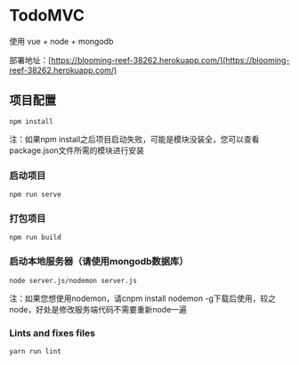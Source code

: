 # TodoMVC

使用 vue + node + mongodb

部署地址：[https://blooming-reef-38262.herokuapp.com/](https://blooming-reef-38262.herokuapp.com/)

## 项目配置
```
npm install
```
注：如果npm install之后项目启动失败，可能是模块没装全，您可以查看package.json文件所需的模块进行安装
### 启动项目
```
npm run serve
```

### 打包项目
```
npm run build
```

### 启动本地服务器（请使用mongodb数据库）
```
node server.js/nodemon server.js
```
注：如果您想使用nodemon，请cnpm install nodemon -g下载后使用，较之node，好处是修改服务端代码不需要重新node一遍
### Lints and fixes files
```
yarn run lint
```

